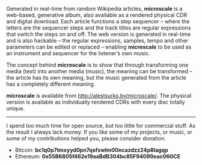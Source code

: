 Generated in real-time from random Wikipedia articles, **microscale** is a web-based, generative album, also available as a rendered physical CDR and digital download. Each article functions a step sequencer – where the letters are the sequencer steps and the track titles are regular expressions that switch the steps on and off. The web version is generated in real-time and is also hackable – the regular expressions, samples, tempo and other parameters can be edited or replaced – enabling **microscale** to be used as an instrument and sequencer for the listener’s own music.


The concept behind **microscale** is to show that through transforming one media (text) into another media (music), the meaning can be transformed – the article has its own meaning, but the music generated from the article has a completely different meaning.


**microscale** is available from http://alestsurko.by/microscale/. The physical version is available as individually rendered CDRs with every disc totally unique.

---
I spend too much time for open source, but too little for commercial stuff. As
the result I always lack money. If you like some of my projects, or music, or
some of my contributions helped you, please consider donation.

- Bitcoin: **bc1q0p7tmxyyd0pn7qsfxwlm00ncazdzz24p8lagqp**
- Ethereum: **0x55B6805f462e19aaBdB304bc85F94099eac060CE**
